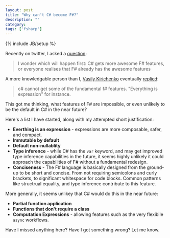 ```yaml
---
layout: post
title: "Why can't C# become F#?"
description: ""
category: 
tags: ['fsharp']
---
```

{% include JB/setup %}

Recently on twitter, I asked a [question](https://twitter.com/adamchester/status/517432980323590144):

> I wonder which will happen first: C# gets more awesome F# features, or everyone realises that F# already has the awesome features

A more knowledgable person than I, [Vasily Kirichenko](https://twitter.com/kot_2010) eventually [replied](https://twitter.com/kot_2010/status/517570346506280960):

> c# cannot get some of the fundamental f# features. "Everything is expression" for instance.

This got me thinking, what features of F# are impossible, or even unlikely to be the default in C# in the near future?

Here's a list I have started, along with my attempted short justification:

 * __Everthing is an expression__ - expressions are more composable, safer, and compact.
 * __Immutable by default__
 * __Default non-nullablity__
 * __Type inference__ - while C# has the `var` keyword, and may get improved type inference capabilities in the future, it seems highly unlikely it could approach the capabilities of F# without a fundamental redesign.
 * __Conciseness__ - The F# language is basically designed from the ground-up to be short and concise. From not requiring semicolons and curly brackets, to significant whitespace for code blocks. Common patterns like structrual equality, and type inference contribute to this feature.

More generally, it seems unlikey that C# would do this in the near future:

 * __Partial function application__
 * __Functions that don't require a class__
 * __Computation Expressions__ - allowing features such as the very flexibile `async` workflows.


Have I missed anything here? Have I got something wrong? Let me know.
